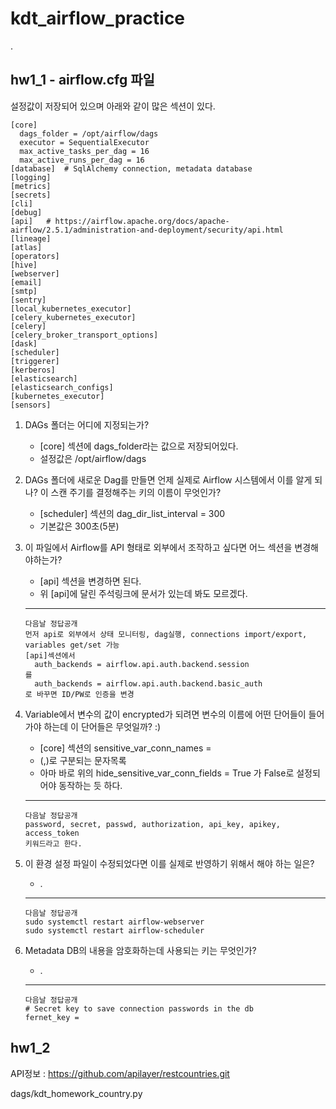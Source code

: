 # kdt_airflow_practice

.

## hw1_1 - airflow.cfg 파일   
설정값이 저장되어 있으며 아래와 같이 많은 섹션이 있다.
```
[core]
  dags_folder = /opt/airflow/dags
  executor = SequentialExecutor
  max_active_tasks_per_dag = 16
  max_active_runs_per_dag = 16
[database]  # SqlAlchemy connection, metadata database
[logging]
[metrics]
[secrets]
[cli]
[debug]
[api]   # https://airflow.apache.org/docs/apache-airflow/2.5.1/administration-and-deployment/security/api.html
[lineage]
[atlas]
[operators]
[hive]
[webserver]
[email]
[smtp]
[sentry]
[local_kubernetes_executor]
[celery_kubernetes_executor]
[celery]
[celery_broker_transport_options]
[dask]
[scheduler]
[triggerer]
[kerberos]
[elasticsearch]
[elasticsearch_configs]
[kubernetes_executor]
[sensors]
```


1. DAGs 폴더는 어디에 지정되는가?
    - [core] 섹션에 dags_folder라는 값으로 저장되어있다.
    - 설정값은 /opt/airflow/dags


2. DAGs 폴더에 새로운 Dag를 만들면 언제 실제로 Airflow 시스템에서 이를 알게
되나? 이 스캔 주기를 결정해주는 키의 이름이 무엇인가?
    - [scheduler] 섹션의 dag_dir_list_interval = 300
    - 기본값은 300초(5분)


3. 이 파일에서 Airflow를 API 형태로 외부에서 조작하고 싶다면 어느 섹션을
변경해야하는가?
    - [api] 섹션을 변경하면 된다.
    - 위 [api]에 달린 주석링크에 문서가 있는데 봐도 모르겠다.   
    ---
    ```
    다음날 정답공개
    먼저 api로 외부에서 상태 모니터링, dag실행, connections import/export, variables get/set 가능
    [api]섹션에서
      auth_backends = airflow.api.auth.backend.session
    를
      auth_backends = airflow.api.auth.backend.basic_auth
    로 바꾸면 ID/PW로 인증을 변경
    ```

4. Variable에서 변수의 값이 encrypted가 되려면 변수의 이름에 어떤 단어들이
들어가야 하는데 이 단어들은 무엇일까? :)
    - [core] 섹션의 sensitive_var_conn_names =
    - (,)로 구분되는 문자목록
    - 아마 바로 위의 hide_sensitive_var_conn_fields = True 가 False로 설정되어야 동작하는 듯 하다.
    ---
    ```
    다음날 정답공개
    password, secret, passwd, authorization, api_key, apikey, access_token
    키워드라고 한다.
    ```

5. 이 환경 설정 파일이 수정되었다면 이를 실제로 반영하기 위해서 해야 하는 일은?
    - .
    ---
    ```
    다음날 정답공개
    sudo systemctl restart airflow-webserver
    sudo systemctl restart airflow-scheduler
    ```

6. Metadata DB의 내용을 암호화하는데 사용되는 키는 무엇인가?
    - . 
    ---
    ```
    다음날 정답공개
    # Secret key to save connection passwords in the db
    fernet_key = 
    ```

## hw1_2
API정보 : https://github.com/apilayer/restcountries.git

dags/kdt_homework_country.py
